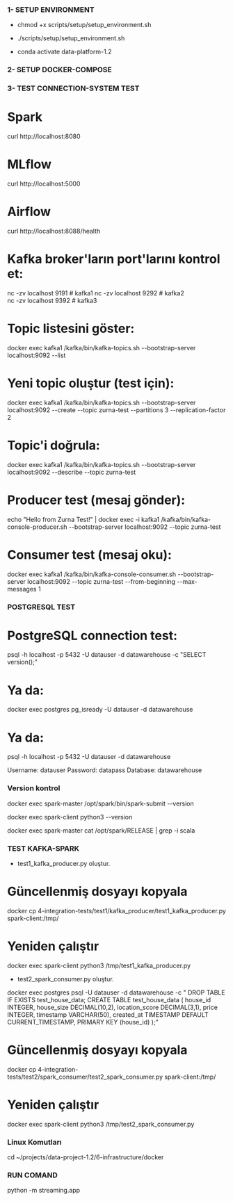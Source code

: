 ### 1- SETUP ENVIRONMENT

- chmod +x scripts/setup/setup_environment.sh

- ./scripts/setup/setup_environment.sh

- conda activate data-platform-1.2

### 2- SETUP DOCKER-COMPOSE


### 3- TEST CONNECTION-SYSTEM TEST 

# Spark
curl http://localhost:8080

# MLflow
curl http://localhost:5000

# Airflow
curl http://localhost:8088/health


# Kafka broker'ların port'larını kontrol et:
nc -zv localhost 9191  # kafka1
nc -zv localhost 9292  # kafka2  
nc -zv localhost 9392  # kafka3

# Topic listesini göster:
docker exec kafka1 /kafka/bin/kafka-topics.sh --bootstrap-server localhost:9092 --list

# Yeni topic oluştur (test için):
docker exec kafka1 /kafka/bin/kafka-topics.sh --bootstrap-server localhost:9092 --create --topic zurna-test --partitions 3 --replication-factor 2

# Topic'i doğrula:
docker exec kafka1 /kafka/bin/kafka-topics.sh --bootstrap-server localhost:9092 --describe --topic zurna-test

# Producer test (mesaj gönder):
echo "Hello from Zurna Test!" | docker exec -i kafka1 /kafka/bin/kafka-console-producer.sh --bootstrap-server localhost:9092 --topic zurna-test

# Consumer test (mesaj oku):
docker exec kafka1 /kafka/bin/kafka-console-consumer.sh --bootstrap-server localhost:9092 --topic zurna-test --from-beginning --max-messages 1

### POSTGRESQL TEST
# PostgreSQL connection test:
psql -h localhost -p 5432 -U datauser -d datawarehouse -c "SELECT version();"
# Ya da:
docker exec postgres pg_isready -U datauser -d datawarehouse
# Ya da:
psql -h localhost -p 5432 -U datauser -d datawarehouse

Username: datauser
Password: datapass
Database: datawarehouse

### Version kontrol
docker exec spark-master /opt/spark/bin/spark-submit --version

docker exec spark-client python3 --version

docker exec spark-master cat /opt/spark/RELEASE | grep -i scala

### TEST KAFKA-SPARK
- test1_kafka_producer.py oluştur.
# Güncellenmiş dosyayı kopyala
docker cp 4-integration-tests/test1/kafka_producer/test1_kafka_producer.py spark-client:/tmp/

# Yeniden çalıştır
docker exec spark-client python3 /tmp/test1_kafka_producer.py

- test2_spark_consumer.py oluştur.

docker exec postgres psql -U datauser -d datawarehouse -c "
DROP TABLE IF EXISTS test_house_data;
CREATE TABLE test_house_data (
    house_id INTEGER,
    house_size DECIMAL(10,2),
    location_score DECIMAL(3,1),
    price INTEGER,
    timestamp VARCHAR(50),
    created_at TIMESTAMP DEFAULT CURRENT_TIMESTAMP,
    PRIMARY KEY (house_id)
);"

# Güncellenmiş dosyayı kopyala
docker cp 4-integration-tests/test2/spark_consumer/test2_spark_consumer.py spark-client:/tmp/

# Yeniden çalıştır
docker exec spark-client python3 /tmp/test2_spark_consumer.py

### Linux Komutları
cd ~/projects/data-project-1.2/6-infrastructure/docker

### RUN COMAND
python -m streaming.app
